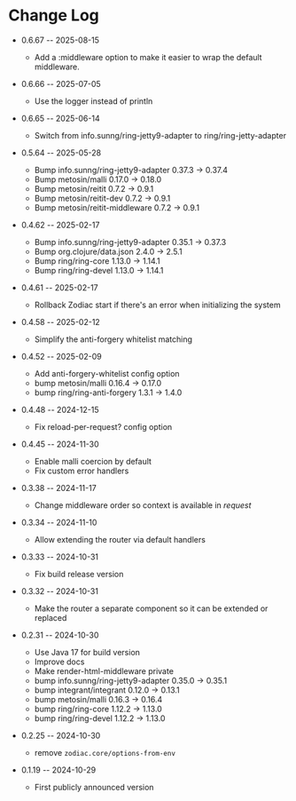 # Change Log

* 0.6.67 -- 2025-08-15
  * Add a :middleware option to make it easier to wrap the default middleware.

* 0.6.66 -- 2025-07-05
  * Use the logger instead of println

* 0.6.65 -- 2025-06-14
  * Switch from info.sunng/ring-jetty9-adapter to ring/ring-jetty-adapter

* 0.5.64 -- 2025-05-28
  * Bump info.sunng/ring-jetty9-adapter 0.37.3 ->  0.37.4
  * Bump metosin/malli 0.17.0 -> 0.18.0
  * Bump metosin/reitit 0.7.2 -> 0.9.1
  * Bump metosin/reitit-dev 0.7.2 -> 0.9.1
  * Bump metosin/reitit-middleware 0.7.2 -> 0.9.1

* 0.4.62 -- 2025-02-17
  * Bump info.sunng/ring-jetty9-adapter 0.35.1 ->  0.37.3
  * Bump org.clojure/data.json 2.4.0 -> 2.5.1
  * Bump ring/ring-core 1.13.0 -> 1.14.1
  * Bump ring/ring-devel 1.13.0 -> 1.14.1

* 0.4.61 -- 2025-02-17
  * Rollback Zodiac start if there's an error when initializing the system

* 0.4.58 -- 2025-02-12
  * Simplify the anti-forgery whitelist matching

* 0.4.52 -- 2025-02-09
  * Add anti-forgery-whitelist config option
  * bump metosin/malli 0.16.4 -> 0.17.0
  * bump ring/ring-anti-forgery 1.3.1 -> 1.4.0

* 0.4.48 -- 2024-12-15
  * Fix reload-per-request? config option

* 0.4.45 -- 2024-11-30
  * Enable malli coercion by default
  * Fix custom error handlers

* 0.3.38 -- 2024-11-17
  * Change middleware order so context is available in *request*

* 0.3.34 -- 2024-11-10
  * Allow extending the router via default handlers

* 0.3.33 -- 2024-10-31
  * Fix build release version

* 0.3.32 -- 2024-10-31
  * Make the router a separate component so it can be extended or replaced

* 0.2.31 -- 2024-10-30
  * Use Java 17 for build version
  * Improve docs
  * Make render-html-middleware private
  * bump info.sunng/ring-jetty9-adapter 0.35.0 -> 0.35.1
  * bump integrant/integrant 0.12.0 -> 0.13.1
  * bump metosin/malli 0.16.3 -> 0.16.4
  * bump ring/ring-core 1.12.2 -> 1.13.0
  * bump ring/ring-devel 1.12.2 -> 1.13.0

* 0.2.25 -- 2024-10-30
  * remove `zodiac.core/options-from-env`

* 0.1.19 -- 2024-10-29
  * First publicly announced version
